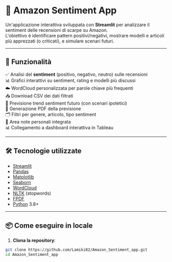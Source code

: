 # 👟 Amazon Sentiment App

Un'applicazione interattiva sviluppata con **Streamlit** per analizzare il sentiment delle recensioni di scarpe su Amazon.  
L'obiettivo è identificare pattern positivi/negativi, mostrare modelli e articoli più apprezzati (o criticati), e simulare scenari futuri.

---

## 🚀 Funzionalità

✅ Analisi del **sentiment** (positivo, negativo, neutro) sulle recensioni  
📊 Grafici interattivi su sentiment, rating e modelli più discussi  
☁️ WordCloud personalizzata per parole chiave più frequenti  
📥 Download CSV dei dati filtrati  
🧠 Previsione trend sentiment futuro (con scenari ipotetici)  
🧾 Generazione PDF della previsione  
🗂 Filtri per genere, articolo, tipo sentiment  
📝 Area note personali integrata  
📊 Collegamento a dashboard interattiva in Tableau

---

## 🛠 Tecnologie utilizzate

- [Streamlit](https://streamlit.io/)
- [Pandas](https://pandas.pydata.org/)
- [Matplotlib](https://matplotlib.org/)
- [Seaborn](https://seaborn.pydata.org/)
- [WordCloud](https://amueller.github.io/word_cloud/)
- [NLTK](https://www.nltk.org/) (stopwords)
- [FPDF](https://pyfpdf.github.io/)
- [Python](https://www.python.org/) 3.8+

---

## 📦 Come eseguire in locale

1. **Clona la repository**:

```bash
git clone https://github.com/Lamiki82/Amazon_Sentiment_app.git
cd Amazon_Sentiment_app
